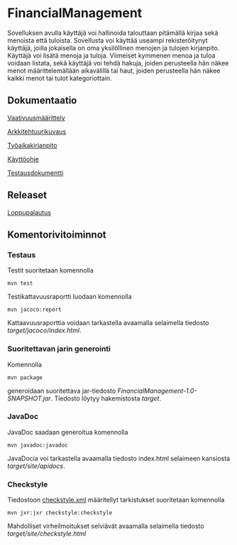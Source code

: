 # FinancialManagement

Sovelluksen avulla käyttäjä voi hallinoida talouttaan pitämällä kirjaa sekä menoista että tuloista. Sovellusta voi käyttää useampi rekisteröitynyt käyttäjä, joilla jokaisella on oma yksilöllinen menojen ja tulojen kirjanpito. Käyttäjä voi lisätä menoja ja tuloja. Viimeiset kymmenen menoa ja tuloa voidaan listata, sekä käyttäjä voi tehdä hakuja, joiden perusteella hän näkee menot määrittelemällään aikavälillä tai haut, joiden perusteella hän näkee kaikki menot tai tulot kategoriottain. 


## Dokumentaatio

[Vaativuusmäärittely](/dokumentointi/vaativuusmaarittely.md)

[Arkkitehtuurikuvaus](/dokumentointi/arkkitehtuuri.md)

[Työaikakirjanpito](/dokumentointi/tuntikirjanpito.md)

[Käyttöohje](/dokumentointi/käyttöohje.md)

[Testausdokumentti](/dokumentointi/testausdokumentti.md)


## Releaset

[Loppupalautus](https://github.com/outisa/ot-harjoitustyo/releases/tag/1.0)

## Komentorivitoiminnot

### Testaus

Testit suoritetaan komennolla

`mvn test`

Testikattavuusraportti luodaan komennolla

`mvn jacoco:report`

Kattaavuusraporttia voidaan tarkastella avaamalla selaimella tiedosto _target/jacoco/index.html_.

### Suoritettavan jarin generointi

Komennolla

`mvn package`

generoidaan suoritettava jar-tiedosto _FinancialManagement-1.0-SNAPSHOT.jar_. Tiedosto löytyy hakemistosta _target_.

### JavaDoc

JavaDoc saadaan generoitua komennolla

`mvn javadoc:javadoc`

JavaDocia voi tarkastella avaamalla tiedosto index.html selaimeen kansiosta _target/site/apidocs_.

### Checkstyle

Tiedostoon [checkstyle.xml](https://github.com/outisa/ot-harjoitustyo/blob/master/Taloudenhallinta/checkstyle.xml) määritellyt tarkistukset suoritetaan komennolla

`mvn jxr:jxr checkstyle:checkstyle`

Mahdolliset virheilmoitukset selviävät avaamalla selaimella tiedosto _target/site/checkstyle.html_
